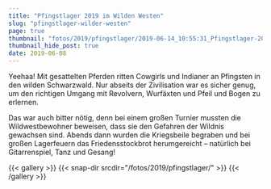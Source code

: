 ```yaml
---
title: "Pfingstlager 2019 im Wilden Westen"
slug: "pfingstlager-wilder-westen"
page: true
thumbnail: "fotos/2019/pfingstlager/2019-06-14_10:55:31_Pfingstlager-2019.jpg"
thumbnail_hide_post: true
date: 2019-06-08
---
```


Yeehaa! Mit gesattelten Pferden ritten Cowgirls und Indianer an Pfingsten in den
wilden Schwarzwald. Nur abseits der Zivilisation war es sicher genug, um den
richtigen Umgang mit Revolvern, Wurfäxten und Pfeil und Bogen zu erlernen.

Das war auch bitter nötig, denn bei einem großen Turnier mussten die
Wildwestbewohner beweisen, dass sie den Gefahren der Wildnis gewachsen sind.
Abends dann wurden die Kriegsbeile begraben und bei großen Lagerfeuern das
Friedensstockbrot herumgereicht – natürlich bei Gitarrenspiel, Tanz und Gesang!

{{< gallery >}}
  {{< snap-dir srcdir="/fotos/2019/pfingstlager/" >}}
{{< /gallery >}}
